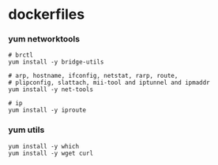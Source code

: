 # dockerfiles




### yum networktools
```shell
# brctl 
yum install -y bridge-utils

# arp, hostname, ifconfig, netstat, rarp, route, 
# plipconfig, slattach, mii-tool and iptunnel and ipmaddr
yum install -y net-tools

# ip
yum install -y iproute
```


### yum utils
```shell
yum install -y which
yum install -y wget curl
```